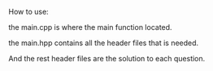 How to use:

the main.cpp is where the main function located. 

the main.hpp contains all the header files that is needed.

And the rest header files are the solution to each question.
